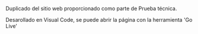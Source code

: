Duplicado del sitio web proporcionado como parte de Prueba técnica. 

Desarollado en Visual Code, se puede abrir la página con la herramienta 'Go Live'